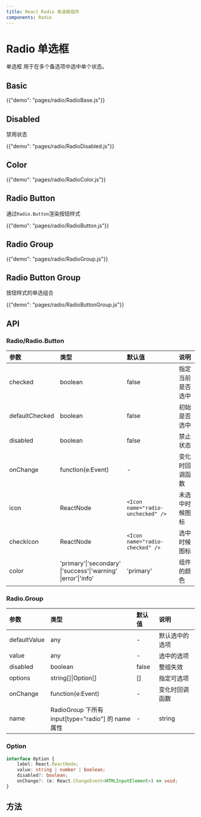 ```yaml
---
title: React Radio 单选框组件
components: Radio
---
```


# Radio 单选框

<p class="description">单选框 用于在多个备选项中选中单个状态。</p>

## Basic

{{"demo": "pages/radio/RadioBase.js"}}

## Disabled

禁用状态

{{"demo": "pages/radio/RadioDisabled.js"}}

## Color

{{"demo": "pages/radio/RadioColor.js"}}

## Radio Button

通过`Radio.Button`渲染按钮样式

{{"demo": "pages/radio/RadioButton.js"}}

## Radio Group

{{"demo": "pages/radio/RadioGroup.js"}}

## Radio Button Group

按钮样式的单选组合

{{"demo": "pages/radio/RadioButtonGroup.js"}}

## API

### Radio/Radio.Button

<!-- prettier-ignore-start -->
| 参数           | 类型              | 默认值 | 说明                                    |
| :------------- | :---------------- | :----- | :-------------------------------------- |
| checked        | boolean           | false  | 指定当前是否选中                        |
| defaultChecked | boolean           | false  | 初始是否选中                            |
| disabled       | boolean           | false  | 禁止状态                                |
| onChange       | function(e:Event) | -      | 变化时回调函数                          |
| icon | ReactNode | `<Icon name="radio-unchecked" />` | 未选中时候图标 |
| checkIcon | ReactNode | `<Icon name="radio-checked" />` | 选中时候图标 |
| color | 'primary'&#124;'secondary'<br>&#124;'success'&#124;'warning'<br>&#124;error'&#124;'info' | 'primary' | 组件的颜色|
<!-- prettier-ignore-end -->

### Radio.Group

<!-- prettier-ignore-start -->
| 参数         | 类型                   | 默认值 | 说明           |
| :----------- | :--------------------- | :----- | :------------- |
| defaultValue | any                    | -      | 默认选中的选项 |
| value        | any                    | -      | 选中的选项     |
| disabled     | boolean                | false  | 整组失效       |
| options      | string[]&#124;Option[] | []     | 指定可选项     |
| onChange     | function(e:Event)      | -      | 变化时回调函数 |
| name | RadioGroup 下所有 <br>input[type="radio"] 的 name 属性 | - | string |
<!-- prettier-ignore-end -->

### Option

```ts
interface Option {
    label: React.ReactNode;
    value: string | number | boolean;
    disabled?: boolean;
    onChange?: (e: React.ChangeEvent<HTMLInputElement>) => void;
}
```

## 方法